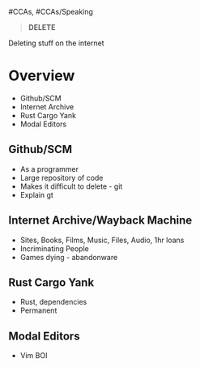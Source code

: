 #CCAs, #CCAs/Speaking

> **DELETE**

Deleting stuff on the internet

# Overview
 - Github/SCM
 - Internet Archive
 - Rust Cargo Yank
 - Modal Editors

## Github/SCM
 - As a programmer
 - Large repository of code
 - Makes it difficult to delete - git
 - Explain gt

## Internet Archive/Wayback Machine
 - Sites, Books, Films, Music, Files, Audio, 1hr loans
 - Incriminating People
 - Games dying - abandonware

## Rust Cargo Yank
 - Rust, dependencies
 - Permanent

## Modal Editors
 - Vim BOI